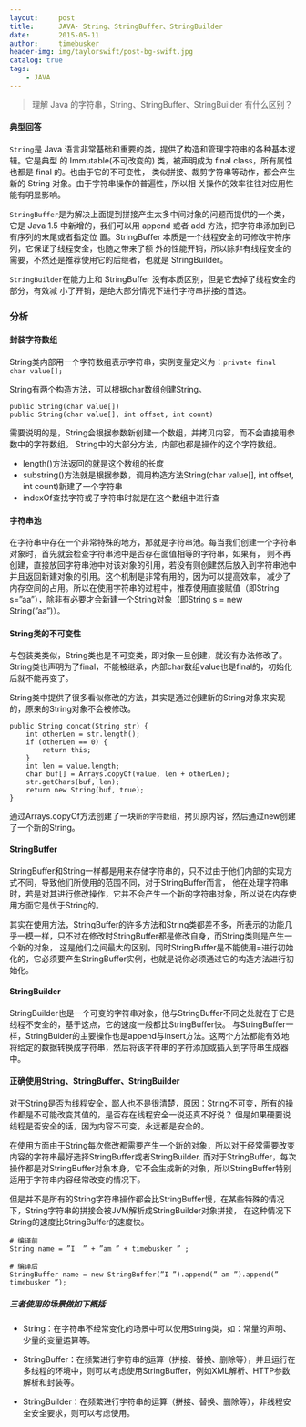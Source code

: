 ```yaml
---
layout:     post
title:      JAVA- String、StringBuffer、StringBuilder
date:       2015-05-11
author:     timebusker
header-img: img/taylorswift/post-bg-swift.jpg
catalog: true
tags:
    - JAVA
---
```


> 理解 Java 的字符串，String、StringBuffer、StringBuilder 有什么区别？

#### 典型回答
`String`是 Java 语言非常基础和重要的类，提供了构造和管理字符串的各种基本逻辑。它是典型
的 Immutable(不可改变的) 类，被声明成为 final class，所有属性也都是 final 的。也由于它的不可变性，
类似拼接、裁剪字符串等动作，都会产生新的 String 对象。由于字符串操作的普遍性，所以相
关操作的效率往往对应用性能有明显影响。

`StringBuffer`是为解决上面提到拼接产生太多中间对象的问题而提供的一个类，它是 Java 1.5
中新增的，我们可以用 append 或者 add 方法，把字符串添加到已有序列的末尾或者指定位
置。StringBuffer 本质是一个线程安全的可修改字符序列，它保证了线程安全，也随之带来了额
外的性能开销，所以除非有线程安全的需要，不然还是推荐使用它的后继者，也就是
StringBuilder。

`StringBuilder`在能力上和 StringBuffer 没有本质区别，但是它去掉了线程安全的部分，有效减
小了开销，是绝大部分情况下进行字符串拼接的首选。

### 分析
#### 封装字符数组
String类内部用一个字符数组表示字符串，实例变量定义为：`private final char value[];`

String有两个构造方法，可以根据char数组创建String。

```
public String(char value[])
public String(char value[], int offset, int count)
```
需要说明的是，String会根据参数新创建一个数组，并拷贝内容，而不会直接用参数中的字符数组。
String中的大部分方法，内部也都是操作的这个字符数组。

- length()方法返回的就是这个数组的长度
- substring()方法就是根据参数，调用构造方法String(char value[], int offset, int count)新建了一个字符串
- indexOf查找字符或子字符串时就是在这个数组中进行查

#### 字符串池
在字符串中存在一个非常特殊的地方，那就是字符串池。每当我们创建一个字符串对象时，首先就会检查字符串池中是否存在面值相等的字符串，如果有，
则不再创建，直接放回字符串池中对该对象的引用，若没有则创建然后放入到字符串池中并且返回新建对象的引用。这个机制是非常有用的，因为可以提高效率，
减少了内存空间的占用。所以在使用字符串的过程中，推荐使用直接赋值（即String s=”aa”），除非有必要才会新建一个String对象（即String s = new String(”aa”)）。

#### String类的不可变性
与包装类类似，String类也是不可变类，即对象一旦创建，就没有办法修改了。String类也声明为了final，不能被继承，内部char数组value也是final的，初始化后就不能再变了。

String类中提供了很多看似修改的方法，其实是通过创建新的String对象来实现的，原来的String对象不会被修改。

```
public String concat(String str) {
    int otherLen = str.length();
    if (otherLen == 0) {
        return this;
    }
    int len = value.length;
    char buf[] = Arrays.copyOf(value, len + otherLen);
    str.getChars(buf, len);
    return new String(buf, true);
}
```

通过Arrays.copyOf方法创建了一块`新的字符数组`，拷贝原内容，然后通过new创建了一个新的String。

#### StringBuffer
StringBuffer和String一样都是用来存储字符串的，只不过由于他们内部的实现方式不同，导致他们所使用的范围不同，对于StringBuffer而言，
他在处理字符串时，若是对其进行修改操作，它并不会产生一个新的字符串对象，所以说在内存使用方面它是优于String的。

其实在使用方法，StringBuffer的许多方法和String类都差不多，所表示的功能几乎一模一样，只不过在修改时StringBuffer都是修改自身，而String类则是产生一个新的对象，
这是他们之间最大的区别。同时StringBuffer是不能使用=进行初始化的，它必须要产生StringBuffer实例，也就是说你必须通过它的构造方法进行初始化。

#### StringBuilder
StringBuilder也是一个可变的字符串对象，他与StringBuffer不同之处就在于它是线程不安全的，基于这点，它的速度一般都比StringBuffer快。
与StringBuffer一样，StringBuider的主要操作也是append与insert方法。这两个方法都能有效地将给定的数据转换成字符串，然后将该字符串的字符添加或插入到字符串生成器中。

#### 正确使用String、StringBuffer、StringBuilder
对于String是否为线程安全，鄙人也不是很清楚，原因：String不可变，所有的操作都是不可能改变其值的，是否存在线程安全一说还真不好说？
但是如果硬要说线程是否安全的话，因为内容不可变，永远都是安全的。

在使用方面由于String每次修改都需要产生一个新的对象，所以对于经常需要改变内容的字符串最好选择StringBuffer或者StringBuilder.
而对于StringBuffer，每次操作都是对StringBuffer对象本身，它不会生成新的对象，所以StringBuffer特别适用于字符串内容经常改变的情况下。

但是并不是所有的String字符串操作都会比StringBuffer慢，在某些特殊的情况下，String字符串的拼接会被JVM解析成StringBuilder对象拼接，
在这种情况下String的速度比StringBuffer的速度快。

```
# 编译前
String name = ”I  ” + ”am ” + timebusker ” ;

# 编译后
StringBuffer name = new StringBuffer(”I ”).append(” am ”).append(” timebusker ”);
```

##### 三者使用的场景做如下概括
- String：在字符串不经常变化的场景中可以使用String类，如：常量的声明、少量的变量运算等。

- StringBuffer：在频繁进行字符串的运算（拼接、替换、删除等），并且运行在多线程的环境中，则可以考虑使用StringBuffer，例如XML解析、HTTP参数解析和封装等。

- StringBuilder：在频繁进行字符串的运算（拼接、替换、删除等），非线程安全安全要求，则可以考虑使用。